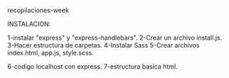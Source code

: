 recopilaciones-week

INSTALACION:

1-instalar "express" y "express-handlebars".
2-Crear un archivo install.js.	
3-Hacer estructura de carpetas.
4-Instalar Sass
5-Crear archivos index.html, app.js, style.scss.



6-codigo localhost con express.
7-estructura basica html.
